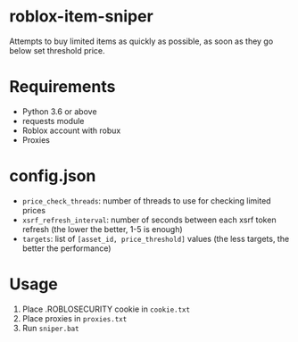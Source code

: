 # roblox-item-sniper
Attempts to buy limited items as quickly as possible, as soon as they go below set threshold price.

# Requirements
- Python 3.6 or above
- requests module
- Roblox account with robux
- Proxies

# config.json
- `price_check_threads`: number of threads to use for checking limited prices
- `xsrf_refresh_interval`: number of seconds between each xsrf token refresh (the lower the better, 1-5 is enough)
- `targets`: list of `[asset_id, price_threshold]` values (the less targets, the better the performance)

# Usage
1. Place .ROBLOSECURITY cookie in `cookie.txt`
1. Place proxies in `proxies.txt`
1. Run `sniper.bat`
